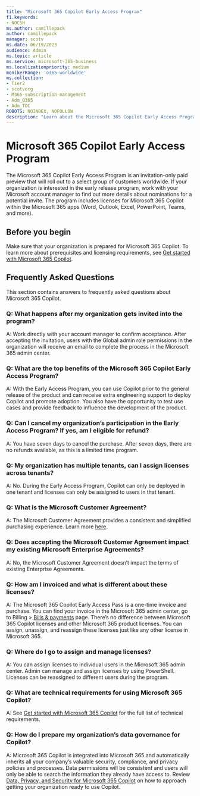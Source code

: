 ```yaml
---
title: "Microsoft 365 Copilot Early Access Program"
f1.keywords:
- NOCSH
ms.author: camillepack
author: camillepack
manager: scotv
ms.date: 06/19/2023
audience: Admin
ms.topic: article
ms.service: microsoft-365-business
ms.localizationpriority: medium
monikerRange: 'o365-worldwide'
ms.collection: 
- Tier2
- scotvorg
- M365-subscription-management 
- Adm_O365
- Adm_TOC
ROBOTS: NOINDEX, NOFOLLOW
description: "Learn about the Microsoft 365 Copilot Early Access Program."
---
```


# Microsoft 365 Copilot Early Access Program

The Microsoft 365 Copilot Early Access Program is an invitation-only paid preview that will roll out to a select group of customers worldwide. If your organization is interested in the early release program, work with your Microsoft account manager to find out more details about nominations for a potential invite. The program includes licenses for Microsoft 365 Copilot within the Microsoft 365 apps (Word, Outlook, Excel, PowerPoint, Teams, and more).

## Before you begin

Make sure that your organization is prepared for Microsoft 365 Copilot. To learn more about prerequisites and licensing requirements, see [Get started with Microsoft 365 Copilot](m365-copilot-setup.md).

## Frequently Asked Questions

This section contains answers to frequently asked questions about Microsoft 365 Copilot.

### Q: What happens after my organization gets invited into the program?

A: Work directly with your account manager to confirm acceptance. After accepting the invitation, users with the Global admin role permissions in the organization will receive an email to complete the process in the Microsoft 365 admin center.

### Q: What are the top benefits of the Microsoft 365 Copilot Early Access Program?

A: With the Early Access Program, you can use Copilot prior to the general release of the product and can receive extra engineering support to deploy Copilot and promote adoption. You also have the opportunity to test use cases and provide feedback to influence the development of the product.

### Q: Can I cancel my organization’s participation in the Early Access Program? If yes, am I eligible for refund?  

A: You have seven days to cancel the purchase. After seven days, there are no refunds available, as this is a limited time program.

### Q: My organization has multiple tenants, can I assign licenses across tenants?

A: No. During the Early Access Program, Copilot can only be deployed in one tenant and licenses can only be assigned to users in that tenant.

### Q: What is the Microsoft Customer Agreement?

A: The Microsoft Customer Agreement provides a consistent and simplified purchasing experience. Learn more [here](https://www.microsoft.com/Licensing/how-to-buy/microsoft-customer-agreement).

### Q: Does accepting the Microsoft Customer Agreement impact my existing Microsoft Enterprise Agreements?

A: No, the Microsoft Customer Agreement doesn’t impact the terms of existing Enterprise Agreements.

### Q: How am I invoiced and what is different about these licenses?

A: The Microsoft 365 Copilot Early Access Pass is a one-time invoice and purchase. You can find your invoice in the Microsoft 365 admin center, go to Billing > [Bills & payments](https://admin.microsoft.com/Adminportal/Home?#/billoverview/invoice-list) page. There’s no difference between Microsoft 365 Copilot licenses and other Microsoft 365 product licenses. You can assign, unassign, and reassign these licenses just like any other license in Microsoft 365.

### Q: Where do I go to assign and manage licenses?

A: You can assign licenses to individual users in the Microsoft 365 admin center. Admin can manage and assign licenses by using PowerShell. Licenses can be reassigned to different users during the program.

### Q: What are technical requirements for using Microsoft 365 Copilot?

A: See [Get started with Microsoft 365 Copilot](m365-copilot-setup.md) for the full list of technical requirements.

### Q: How do I prepare my organization’s data governance for Copilot?

A: Microsoft 365 Copilot is integrated into Microsoft 365 and automatically inherits all your company’s valuable security, compliance, and privacy policies and processes. Data permissions will be consistent and users will only be able to search the information they already have access to. Review [Data, Privacy, and Security for Microsoft 365 Copilot](/DeployOffice/privacy/microsoft-365-copilot) on how to approach getting your organization ready to use Copilot.
